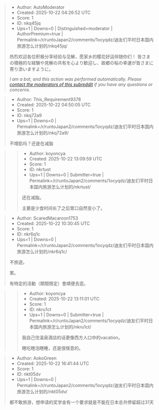 > - Author: AutoModerator
> - Created: 2025-10-22 04:26:52 UTC
> - Score: 1
> - ID: nkq45jq
> - Ups=1 | Downs=0 | Distinguished=moderator | AuthorPremium=true | Permalink=/r/runtoJapan2/comments/1ocyqdz/迪友们平时日本国内旅游怎么计划的/nkq45jq/
>
> 热烈欢迎各位积极分享经验与见解，愿家乡的樱花好运伴随你们！
> 皆さまの積極的な経験や見解の共有を心より歓迎し、故郷の桜の幸運が皆さまに寄り添いますように。
> 
> *I am a bot, and this action was performed automatically. Please [contact the moderators of this subreddit](/message/compose/?to=/r/runtoJapan2) if you have any questions or concerns.*

> - Author: This_Requirement9378
> - Created: 2025-10-22 04:50:05 UTC
> - Score: 1
> - ID: nkq72a9
> - Ups=1 | Downs=0 | Permalink=/r/runtoJapan2/comments/1ocyqdz/迪友们平时日本国内旅游怎么计划的/nkq72a9/
>
> 不增肌吗？还是在减脂

>> - Author: koyoncya
>> - Created: 2025-10-22 13:09:59 UTC
>> - Score: 1
>> - ID: nkrtust
>> - Ups=1 | Downs=0 | Submitter=true | Permalink=/r/runtoJapan2/comments/1ocyqdz/迪友们平时日本国内旅游怎么计划的/nkrtust/
>>
>> 还在减脂。
>> 
>> 主要是少食时间长了之后胃口自然变小了。

> - Author: ScaredMacaroon1753
> - Created: 2025-10-22 10:30:45 UTC
> - Score: 1
> - ID: nkr6q1c
> - Ups=1 | Downs=0 | Permalink=/r/runtoJapan2/comments/1ocyqdz/迪友们平时日本国内旅游怎么计划的/nkr6q1c/
>
> 不旅遊。
> 
> 累。
> 
> 有特定的活動（期間限定）會順便去逛。

>> - Author: koyoncya
>> - Created: 2025-10-22 13:11:01 UTC
>> - Score: 1
>> - ID: nkru1ct
>> - Ups=1 | Downs=0 | Submitter=true | Permalink=/r/runtoJapan2/comments/1ocyqdz/迪友们平时日本国内旅游怎么计划的/nkru1ct/
>>
>> 我自己住温泉酒店的话更像西方人口中的vacation。
>> 
>> 瞎吃瞎泡瞎睡，还是很惬意的。

> - Author: AokoGreen
> - Created: 2025-10-22 16:41:44 UTC
> - Score: 1
> - ID: nkt05dv
> - Ups=1 | Downs=0 | Permalink=/r/runtoJapan2/comments/1ocyqdz/迪友们平时日本国内旅游怎么计划的/nkt05dv/
>
> 都不敢旅游，想申请的奖学金有一个要求就是不能在日本总共停留超过31天
